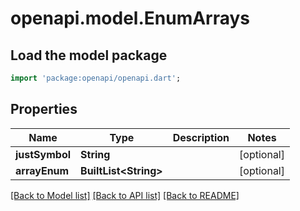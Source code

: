 # openapi.model.EnumArrays

## Load the model package
```dart
import 'package:openapi/openapi.dart';
```

## Properties
Name | Type | Description | Notes
------------ | ------------- | ------------- | -------------
**justSymbol** | **String** |  | [optional] 
**arrayEnum** | **BuiltList&lt;String&gt;** |  | [optional] 

[[Back to Model list]](../README.md#documentation-for-models) [[Back to API list]](../README.md#documentation-for-api-endpoints) [[Back to README]](../README.md)



